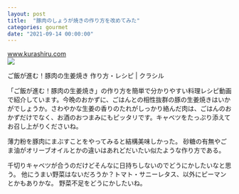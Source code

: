 ```yaml
---
layout: post
title:  "豚肉のしょうが焼きの作り方を改めてみた"
categories: gourmet
date: "2021-09-14 00:00:00"
---
```



<div class="card">
  <a href="https://www.kurashiru.com/recipes/6c351dfe-0252-4506-bafa-1e03169052d2"></a>
  <div class="card__header">
    <a href="https://www.kurashiru.com/recipes/6c351dfe-0252-4506-bafa-1e03169052d2">www.kurashiru.com</a>
  </div>
  <div class="card__image">
    <img src="https://video.kurashiru.com/production/videos/6c351dfe-0252-4506-bafa-1e03169052d2/compressed_thumbnail_square_large.jpg?1623376046">
  </div>
  <div class="card__title">
    <p>ご飯が進む！豚肉の生姜焼き 作り方・レシピ | クラシル</p>
  </div>
  <div class="card__description">
    <p>「ご飯が進む！豚肉の生姜焼き」の作り方を簡単で分かりやすい料理レシピ動画で紹介しています。今晩のおかずに、ごはんとの相性抜群の豚の生姜焼きはいかがでしょうか。さわやかな生姜の香りのたれがしっかり絡んだ肉は、ごはんのおかずだけでなく、お酒のおつまみにもピッタリです。キャベツをたっぷり添えてお召し上がりくださいね。</p>
  </div>
</div>


薄力粉を豚肉にまぶすことをやってみると結構美味しかった。
砂糖の有無やごま油がオリーブオイルとかの違いはあれどだいたい似たような作り方である。

千切りキャベツが合うのだけどそんなに日持ちしないのでどうにかしたいなと思う。
他にうまい野菜はないだろうか？トマト・サニーレタス、以外にピーマンとかもありかな。
野菜不足をどうにかしたいね。

